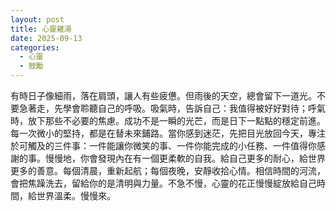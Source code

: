 ```yaml
---
layout: post
title: 心靈雞湯
date: 2025-09-13
categories:
  - 心靈
  - 鼓勵
---
```


有時日子像細雨，落在肩頭，讓人有些疲憊。但雨後的天空，總會留下一道光。不要急著走，先學會聆聽自己的呼吸。吸氣時，告訴自己：我值得被好好對待；呼氣時，放下那些不必要的焦慮。成功不是一瞬的光芒，而是日下一點點的穩定前進。每一次微小的堅持，都是在替未來鋪路。當你感到迷茫，先把目光放回今天，專注於可觸及的三件事：一件能讓你微笑的事、一件你能完成的小任務、一件值得你感謝的事。慢慢地，你會發現內在有一個更柔軟的自我。給自己更多的耐心，給世界更多的善意。每個清晨，重新起航；每個夜晚，安靜收拾心情。相信時間的河流，會把焦躁洗去，留給你的是清明與力量。不急不慢，心靈的花正慢慢綻放給自己時間，給世界溫柔。慢慢來。